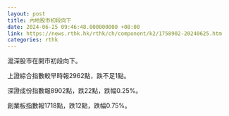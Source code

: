 ```yaml
---
layout: post
title: 內地股市初段向下
date: 2024-06-25 09:46:48.000000000 +08:00
link: https://news.rthk.hk/rthk/ch/component/k2/1758902-20240625.htm
categories: rthk
---
```


滬深股市在開市初段向下。

上證綜合指數較早時報2962點，跌不足1點。

深證成份指數報8902點，跌22點，跌幅0.25%。

創業板指數報1718點，跌12點，跌幅0.75%。
